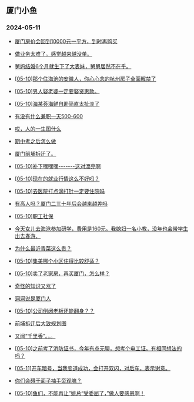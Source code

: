 ## 厦门小鱼 
### 2024-05-11

+ [厦门房价会回到10000元一平方，到时再购买](http://bbs.xmfish.com/read-htm-tid-18188113.html)

+ [做业务太难了。感觉越来越没单。](http://bbs.xmfish.com/read-htm-tid-18188258.html)

+ [舅妈结婚6个月就生下了大表妹，舅舅居然不在乎。](http://bbs.xmfish.com/read-htm-tid-18188218.html)

+ [[05-10]那个住海沧的安徽人，你心心念的杭州房子全面解禁了](http://bbs.xmfish.com/read-htm-tid-18188315.html)

+ [[05-10]男人娶老婆一定要娶贤惠款。](http://bbs.xmfish.com/read-htm-tid-18188229.html)

+ [[05-10]海某荟海鲜自助简直太扯淡了](http://bbs.xmfish.com/read-htm-tid-18188342.html)

+ [有没有什么兼职一天500-600](http://bbs.xmfish.com/read-htm-tid-18188343.html)

+ [哎，人的一生图什么](http://bbs.xmfish.com/read-htm-tid-18188365.html)

+ [期中考之后怎么做](http://bbs.xmfish.com/read-htm-tid-18188216.html)

+ [厦门前埔拆迁了。](http://bbs.xmfish.com/read-htm-tid-18188109.html)

+ [[05-10]补下嘿嘿嘿-------这对漂亮啊](http://bbs.xmfish.com/read-htm-tid-18188409.html)

+ [[05-10]现在的就业行情这么不好吗？](http://bbs.xmfish.com/read-htm-tid-18188240.html)

+ [[05-10]去医院打点滴打针一定要住院吗](http://bbs.xmfish.com/read-htm-tid-18188306.html)

+ [有高人吗？厦门二三十年后会越来越差吗](http://bbs.xmfish.com/read-htm-tid-18188442.html)

+ [[05-10]职工社保](http://bbs.xmfish.com/read-htm-tid-18188326.html)

+ [今天女儿去海沧参加研学，费用是160元。我媳妇一名小教，没年也会带学生出去春游，](http://bbs.xmfish.com/read-htm-tid-18188291.html)

+ [为什么最近青菜这么贵？](http://bbs.xmfish.com/read-htm-tid-18188446.html)

+ [[05-10]集美哪个小区住得比较舒适？](http://bbs.xmfish.com/read-htm-tid-18188396.html)

+ [[05-10]卖了老家房，再买厦门，怎么样？](http://bbs.xmfish.com/read-htm-tid-18188429.html)

+ [奇怪的知识又涨了](http://bbs.xmfish.com/read-htm-tid-18188493.html)

+ [洞洞说是厦门人](http://bbs.xmfish.com/read-htm-tid-18188478.html)

+ [[05-10]公司倒闭老板还能翻身？？](http://bbs.xmfish.com/read-htm-tid-18188571.html)

+ [前埔拆迁后大致规划图](http://bbs.xmfish.com/read-htm-tid-18188566.html)

+ [又闻“千里香”。。。](http://bbs.xmfish.com/read-htm-tid-18188589.html)

+ [[05-10]之前考了消防证书，今年有点无聊，想考个电工证。有相同想法的吗？](http://bbs.xmfish.com/read-htm-tid-18188517.html)

+ [[05-11]开车暗号，当我变道成功，会打开双闪，对后车，表示谢意。](http://bbs.xmfish.com/read-htm-tid-18188645.html)

+ [你们会碍于面子袖手旁观嘛？](http://bbs.xmfish.com/read-htm-tid-18188550.html)

+ [[05-10]鱼们，不能再让”姚总“受委屈了，”做人要感恩啊！](http://bbs.xmfish.com/read-htm-tid-18188498.html)

